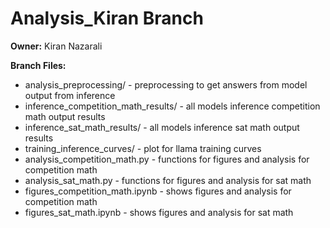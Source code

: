 # Analysis_Kiran Branch
**Owner:** Kiran Nazarali

**Branch Files:**
* analysis_preprocessing/ - preprocessing to get answers from model output from inference
* inference_competition_math_results/ - all models inference competition math output results
* inference_sat_math_results/ -  all models inference sat math output results
* training_inference_curves/ - plot for llama training curves
* analysis_competition_math.py - functions for figures and analysis for competition math
* analysis_sat_math.py - functions for figures and analysis for sat math
* figures_competition_math.ipynb - shows figures and analysis for competition math
* figures_sat_math.ipynb - shows figures and analysis for sat math
